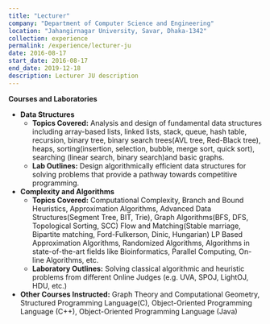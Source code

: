 ```yaml
---
title: "Lecturer"
company: "Department of Computer Science and Engineering"
location: "Jahangirnagar University, Savar, Dhaka-1342"
collection: experience
permalink: /experience/lecturer-ju
date: 2016-08-17
start_date: 2016-08-17
end_date: 2019-12-18
description: Lecturer JU description 
---
```

**Courses and Laboratories**
* **Data Structures**
    * **Topics Covered:** Analysis and design of fundamental data structures including array-based lists, linked lists, stack, queue, hash table, recursion, binary tree, binary search trees(AVL tree, Red-Black tree), heaps, sorting(insertion, selection, bubble, merge sort, quick sort), searching (linear search, binary search)and basic graphs.
    * **Lab Outlines:** Design algorithmically efficient data structures for solving problems that provide a pathway towards competitive programming.
* **Complexity and Algorithms**
    * **Topics Covered:** Computational Complexity, Branch and Bound Heuristics, Approximation Algorithms, Advanced Data Structures(Segment Tree, BIT, Trie), Graph Algorithms(BFS, DFS, Topological Sorting, SCC) Flow and Matching(Stable marriage, Bipartite matching, Ford-Fulkerson, Dinic, Hungarian) LP Based Approximation Algorithms, Randomized Algorithms, Algorithms in state-of-the-art fields like Bioinformatics, Parallel Computing, On-line Algorithms, etc.
    * **Laboratory Outlines:** Solving classical algorithmic and heuristic problems from different Online Judges (e.g. UVA, SPOJ, LightOJ, HDU, etc.)
* **Other Courses Instructed:** Graph Theory and Computational Geometry, Structured Programming Language(C), Object-Oriented Programming Language (C++), Object-Oriented Programming Language (Java)
